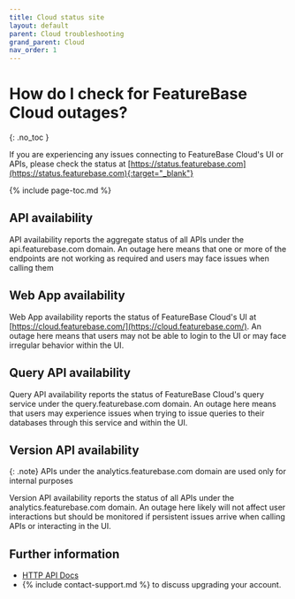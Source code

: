 ```yaml
---
title: Cloud status site
layout: default
parent: Cloud troubleshooting
grand_parent: Cloud
nav_order: 1
---
```

# How do I check for FeatureBase Cloud outages?

{: .no_toc }

If you are experiencing any issues connecting to FeatureBase Cloud's UI or APIs, please check the status at [https://status.featurebase.com](https://status.featurebase.com){:target="_blank"}

{% include page-toc.md %}

## API availability

API availability reports the aggregate status of all APIs under the api.featurebase.com domain. An outage here means that one or more of the endpoints are not working as required and users may face issues when calling them

## Web App availability

Web App availability reports the status of FeatureBase Cloud's UI at [https://cloud.featurebase.com/](https://cloud.featurebase.com/). An outage here means that users may not be able to login to the UI or may face irregular behavior within the UI.

## Query API availability

Query API availability reports the status of FeatureBase Cloud's query service under the query.featurebase.com domain. An outage here means that users may experience issues when trying to issue queries to their databases through this service and within the UI.

## Version API availability

{: .note}
APIs under the analytics.featurebase.com domain are used only for internal purposes

Version API availability reports the status of all APIs under the analytics.featurebase.com domain. An outage here likely will not affect user interactions but should be monitored if persistent issues arrive when calling APIs or interacting in the UI.

## Further information
* [HTTP API Docs](https://api-docs-featurebase-cloud.redoc.ly/latest/)
* {% include contact-support.md %} to discuss upgrading your account.